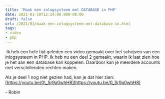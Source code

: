 ```yaml
---
title: 'Maak een inlogsysteem met DATABASE in PHP'
date: 2021-01-10T12:24:00.000-08:00
draft: false
url: /2021/01/maak-een-inlogsysteem-met-database-in.html
tags: 
- video
- php
---
```


  
 Ik heb een hele tijd geleden een video gemaakt over het schrijven van een inlogsysteem in PHP. Ik heb nu een deel 2 gemaakt, waarin ik laat zien hoe je het aan een database kan koppelen. Daardoor kan je meerdere accounts met verschillenden rechten maken. 

Als je deel 1 nog niet gezien had, kan je dat hier zien: [https://youtu.be/0\_Sr9a0whH8](https://youtu.be/0_Sr9a0whH8)

\- Robin